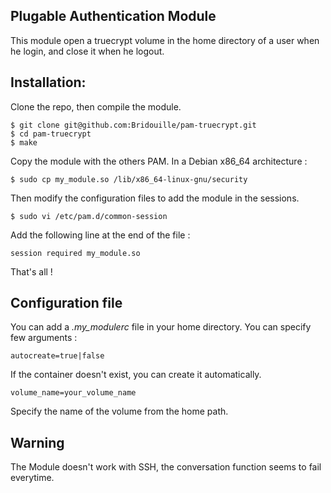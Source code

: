 Plugable Authentication Module
----------------------------------------
This module open a truecrypt volume in the home directory of a user when he login, and close it when he logout.

Installation:
-------------

Clone the repo, then compile the module.

    $ git clone git@github.com:Bridouille/pam-truecrypt.git
    $ cd pam-truecrypt
    $ make

Copy the module with the others PAM.
In a Debian x86_64 architecture :

    $ sudo cp my_module.so /lib/x86_64-linux-gnu/security

Then modify the configuration files to add the module in the sessions.

	$ sudo vi /etc/pam.d/common-session

Add the following line at the end of the file :

    session required my_module.so

That's all !

Configuration file
------------------

You can add a *.my_modulerc* file in your home directory.
You can specify few arguments :

    autocreate=true|false

If the container doesn't exist, you can create it automatically.

    volume_name=your_volume_name

Specify the name of the volume from the home path.


Warning
-------

The Module doesn't work with SSH, the conversation function seems to fail everytime.
